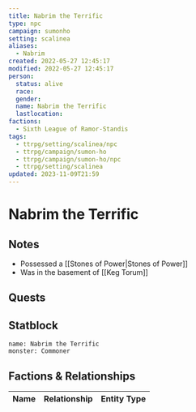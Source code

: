 ```yaml
---
title: Nabrim the Terrific
type: npc
campaign: sumonho
setting: scalinea
aliases:
  - Nabrim
created: 2022-05-27 12:45:17
modified: 2022-05-27 12:45:17
person:
  status: alive
  race: 
  gender: 
  name: Nabrim the Terrific
  lastlocation: 
factions:
  - Sixth League of Ramor-Standis
tags:
  - ttrpg/setting/scalinea/npc
  - ttrpg/campaign/sumon-ho
  - ttrpg/campaign/sumon-ho/npc
  - ttrpg/setting/scalinea
updated: 2023-11-09T21:59
---
```


# Nabrim the Terrific

## Notes

- Possessed a [[Stones of Power|Stones of Power]]
- Was in the basement of [[Keg Torum]]

## Quests


## Statblock

```statblock
name: Nabrim the Terrific
monster: Commoner
```


## Factions & Relationships
| Name | Relationship | Entity Type |
| ---- |:------------:| ----------- |
